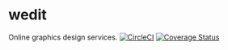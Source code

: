 # wedit
Online graphics design services.
[![CircleCI](https://circleci.com/gh/mwibutsa/wedit.svg?style=svg)](https://circleci.com/gh/mwibutsa/wedit) [![Coverage Status](https://coveralls.io/repos/github/mwibutsa/wedit/badge.svg?branch=ch-setup-testing-environment-168271849)](https://coveralls.io/github/mwibutsa/wedit?branch=ch-setup-testing-environment-168271849)
